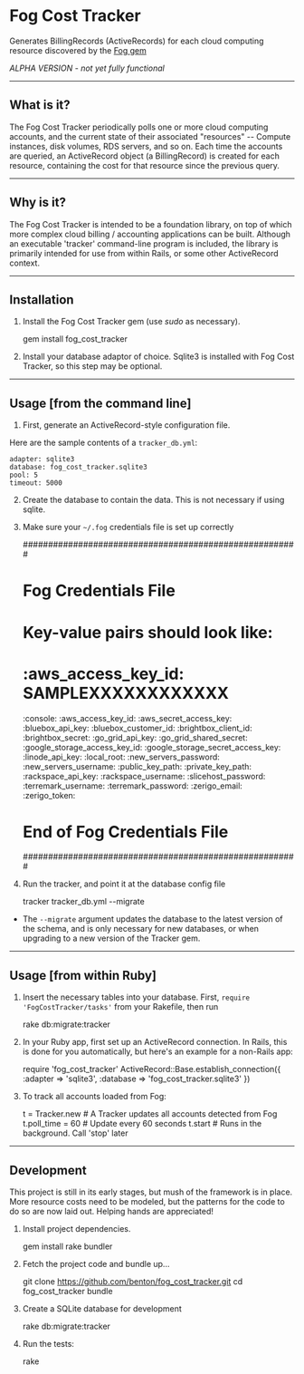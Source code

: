 Fog Cost Tracker
================
Generates BillingRecords (ActiveRecords) for each cloud computing resource
discovered by the [Fog gem](https://github.com/fog/fog)

  *ALPHA VERSION - not yet fully functional*


----------------
What is it?
----------------
The Fog Cost Tracker periodically polls one or more cloud computing accounts, and the current state of their associated "resources" -- Compute instances, disk volumes, RDS servers, and so on. Each time the accounts are queried, an ActiveRecord object (a BillingRecord) is created for each resource, containing the cost for that resource since the previous query.


----------------
Why is it?
----------------
The Fog Cost Tracker is intended to be a foundation library, on top of which more complex cloud billing / accounting applications can be built. Although an executable 'tracker' command-line program is included, the library is primarily intended for use from within Rails, or some other ActiveRecord context.


----------------
Installation
----------------
1) Install the Fog Cost Tracker gem (use _sudo_ as necessary).

    gem install fog_cost_tracker

2) Install your database adaptor of choice. Sqlite3 is installed with Fog Cost Tracker, so this step may be optional.


----------------
Usage [from the command line]
----------------
1) First, generate an ActiveRecord-style configuration file.

  Here are the sample contents of a `tracker_db.yml`:

    adapter: sqlite3
    database: fog_cost_tracker.sqlite3
    pool: 5
    timeout: 5000

2) Create the database to contain the data. This is not necessary if using sqlite.

3) Make sure your `~/.fog` credentials file is set up correctly

    #######################################################
    # Fog Credentials File
    #
    # Key-value pairs should look like:
    # :aws_access_key_id:                 SAMPLEXXXXXXXXXXXX
    :console:
      :aws_access_key_id:
      :aws_secret_access_key:
      :bluebox_api_key:
      :bluebox_customer_id:
      :brightbox_client_id:
      :brightbox_secret:
      :go_grid_api_key:
      :go_grid_shared_secret:
      :google_storage_access_key_id:
      :google_storage_secret_access_key:
      :linode_api_key:
      :local_root:
      :new_servers_password:
      :new_servers_username:
      :public_key_path:
      :private_key_path:
      :rackspace_api_key:
      :rackspace_username:
      :slicehost_password:
      :terremark_username:
      :terremark_password:
      :zerigo_email:
      :zerigo_token:
    #
    # End of Fog Credentials File
    #######################################################

4) Run the tracker, and point it at the database config file

    tracker tracker_db.yml --migrate

  * The `--migrate` argument updates the database to the latest version of the schema, and is only necessary for new databases, or when upgrading to a new version of the Tracker gem.


----------------
Usage [from within Ruby]
----------------
1) Insert the necessary tables into your database.
  First, `require 'FogCostTracker/tasks'` from your Rakefile, then run

    rake db:migrate:tracker

2) In your Ruby app, first set up an ActiveRecord connection. In Rails, this is done for you automatically, but here's an example for a non-Rails app:

    require 'fog_cost_tracker'
    ActiveRecord::Base.establish_connection({
      :adapter => 'sqlite3', :database => 'fog_cost_tracker.sqlite3'
    })

3) To track all accounts loaded from Fog:

    t = Tracker.new             # A Tracker updates all accounts detected from Fog
    t.poll_time = 60            # Update every 60 seconds
    t.start                     # Runs in the background. Call 'stop' later


----------------
Development
----------------
This project is still in its early stages, but mush of the framework is in place. More resource costs need to be modeled, but the patterns for the code to do so are now laid out. Helping hands are appreciated!

1) Install project dependencies.

    gem install rake bundler

2) Fetch the project code and bundle up...

    git clone https://github.com/benton/fog_cost_tracker.git
    cd fog_cost_tracker
    bundle

3) Create a SQLite database for development

    rake db:migrate:tracker

4) Run the tests:

    rake
